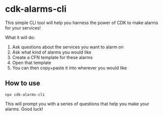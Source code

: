 # cdk-alarms-cli

This simple CLI tool will help you harness the power of CDK to make alarms for your services!

What it will do:

1. Ask questions about the services you want to alarm on
2. Ask what kind of alarms you would like
3. Create a CFN template for these alarms
4. Open that template
5. You can then copy+paste it into wherever you would like

## How to use

```
npx cdk-alarms-cli
```

This will prompt you with a series of questions that help you make your alarms. Good luck!